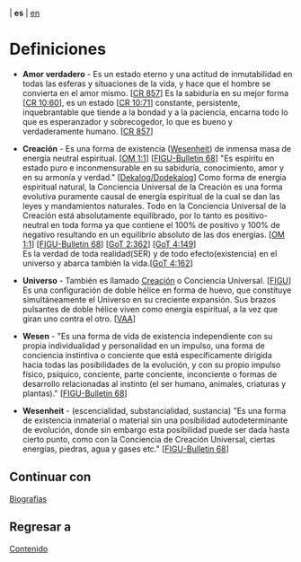 | **es** | [en](../english/definitions.md)

# Definiciones

<a name="amor-verdadero"></a>
- **Amor verdadero** - Es un estado eterno y una actitud de inmutabilidad en todas las esferas y situaciones de la vida, y hace que el hombre se convierta en el amor mismo. [[CR 857](./referencias.md/#CR857)] Es la sabiduría en su mejor forma [[CR 10:60](./referencias.md/#CR10)], es un estado [[CR 10:71](./referencias.md/#CR10)] constante, persistente, inquebrantable que tiende a la bondad y a la paciencia, encarna todo lo que es esperanzador y sobrecogedor, lo que es bueno y verdaderamente humano. [[CR 857](./referencias.md/#CR857)]

<a name="creacion"></a>
- **Creación** - Es una forma de existencia ([Wesenheit](#wesenheit)) de inmensa masa de energía neutral espiritual. [[OM 1:1](./referencias.md#om)] [[FIGU-Bulletin 68](./referencias.md#FB68)] "Es espíritu en estado puro e inconmensurable en su sabiduría, conocimiento, amor y en su armonía y verdad." [[Dekalog/Dodekalog](./referencias.md#DD)] Como forma de energía espiritual natural, la Conciencia Universal de la Creación es una forma evolutiva puramente causal de energía espiritual de la cual se dan las leyes y mandamientos naturales. Todo en la Conciencia Universal de la Creación está absolutamente equilibrado, por lo tanto es positivo-neutral en toda forma ya que contiene el 100% de positivo y 100% de negativo resultando en un equilibrio absoluto de las dos energías. [[OM 1:1](./referencias.md#om)] [[FIGU-Bulletin 68](./referencias.md#FB68)] [[GoT 2:362](./referencias.md/#GoT)] [[GoT 4:149](./referencias.md/#GoT)]  
    Es la verdad de toda realidad(SER) y de todo efecto(existencia) en el universo y abarca también la vida.[[GoT 4:162](./referencias.md/#GoT)]

<a name="universo"></a>
- **Universo** - También es llamado [Creación](#creacion) o Conciencia Universal. [[FIGU](./referencias.md#FIGU)]  Es una configuración de doble hélice en forma de huevo, que constituye simultáneamente el Universo en su creciente expansión. Sus brazos pulsantes de doble hélice viven como energía espiritual, a la vez que giran uno contra el otro. [[VAA](./referencias.md#VAA)] 
    
<a name="wesen"></a>
- **Wesen** - "Es una forma de vida de existencia independiente con su propia individualidad y personalidad en un impulso, una forma de conciencia instintiva o conciente que está específicamente dirigida hacia todas las posibilidades de la evolución, y con su propio impulso físico, psíquico, conciente, parte conciente, inconciente o formas de desarrollo relacionadas al instinto (el ser humano, animales, criaturas y plantas)." [[FIGU-Bulletin 68](./referencias.md#FB68)]

<a name="wesenheit"></a>
- **Wesenheit** - (escencialidad, substancialidad, sustancia) "Es una forma de existencia inmaterial o material sin una posibilidad autodeterminante de evolución, donde sin embargo esta posibilidad puede ser dada hasta cierto punto, como con la Conciencia de Creación Universal, ciertas energías, piedras, agua y gases etc." [[FIGU-Bulletin 68](./referencias.md#FB68)]


## Continuar con

[Biografías](./biografias.md)


## Regresar a

[Contenido](./contenido.md)
